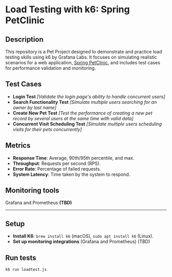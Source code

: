 # Load Testing with k6: Spring PetClinic

## Description
This repository is a Pet Project designed to demonstrate and practice load testing skills using k6 by Grafana Labs. 
It focuses on simulating realistic scenarios for a web application, [Spring PetClinic](https://github.com/spring-projects/spring-petclinic), and includes test cases for performance validation and monitoring.

## Test Cases
* **Login Test** *[Validate the login page's ability to handle concurrent users]*
* **Search Functionality Test** *[Simulate multiple users searching for an owner by last name]*
* **Create New Pet Test** *[Test the performance of creating a new pet record by several users at the same time with valid data]*
* **Concurrent Visit Scheduling Test** *[Simulate multiple users scheduling visits for their pets concurrently]*

## Metrics
* **Response Time**: Average, 90th/95th percentile, and max.
* **Throughput**: Requests per second (RPS).
* **Error Rate**: Percentage of failed requests.
* **System Latency**: Time taken by the system to respond.


## Monitoring tools
Grafana and Prometheus
**(TBD)**

---

## Setup
* **Install K6**: `brew install k6` (macOS), `sudo apt install k6` (Linux).
* **Set up monitoring integrations** (Grafana and Prometheus) (TBD)

## Run tests
`k6 run loadtest.js`
